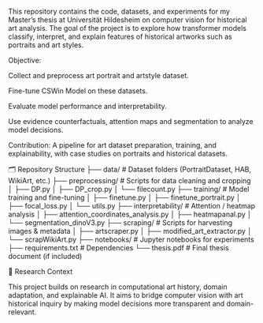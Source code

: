 This repository contains the code, datasets, and experiments for my Master’s thesis at Universität Hildesheim on computer vision for historical art analysis.
The goal of the project is to explore how transformer models classify, interpret, and explain features of historical artworks such as portraits and art styles.

Objective:

Collect and preprocess art portrait and artstyle dataset.

Fine-tune CSWin Model on these datasets.

Evaluate model performance and interpretability.

Use evidence counterfactuals, attention maps and segmentation to analyze model decisions.

Contribution: A pipeline for art dataset preparation, training, and explainability, with case studies on portraits and historical datasets.

🗂 Repository Structure
├── data/                         # Dataset folders (PortraitDataset, HAB, WikiArt, etc.)
├── preprocessing/                # Scripts for data cleaning and cropping
│   ├── DP.py
│   ├── DP_crop.py
│   └── filecount.py
├── training/                     # Model training and fine-tuning
│   ├── finetune.py
│   ├── finetune_portrait.py
│   ├── focal_loss.py
│   └── utils.py
├── interpretability/             # Attention / heatmap analysis
│   ├── attention_coordinates_analysis.py
│   ├── heatmapanal.py
│   └── segmentation_dinoV3.py
├── scraping/                     # Scripts for harvesting images & metadata
│   ├── artscraper.py
│   ├── modified_art_extractor.py
│   └── scrapWikiArt.py
├── notebooks/                    # Jupyter notebooks for experiments
├── requirements.txt              # Dependencies
└── thesis.pdf                    # Final thesis document (if included)


🔬 Research Context

This project builds on research in computational art history, domain adaptation, and explainable AI.
It aims to bridge computer vision with art historical inquiry by making model decisions more transparent and domain-relevant.
